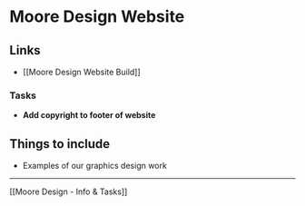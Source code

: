 
# Moore Design Website

## Links
- [[Moore Design Website Build]]


### Tasks
-   **Add copyright to footer of website**


## Things to include
-   Examples of our graphics design work


---
[[Moore Design - Info & Tasks]]